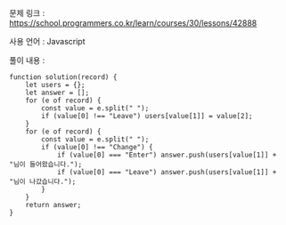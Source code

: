 문제 링크 : https://school.programmers.co.kr/learn/courses/30/lessons/42888

사용 언어 : Javascript

풀이 내용 :

```
function solution(record) {
    let users = {};
    let answer = [];
    for (e of record) {
        const value = e.split(" ");
        if (value[0] !== "Leave") users[value[1]] = value[2];
    }
    for (e of record) {
        const value = e.split(" ");
        if (value[0] !== "Change") {
            if (value[0] === "Enter") answer.push(users[value[1]] + "님이 들어왔습니다.");
            if (value[0] === "Leave") answer.push(users[value[1]] + "님이 나갔습니다.");
        }
    }
    return answer;
}
```